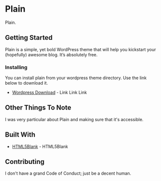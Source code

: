 # Plain

Plain.

## Getting Started

Plain is a simple, yet bold WordPress theme that will help you kickstart your (hopefully) awesome blog. It’s absolutely free.


### Installing

You can install plain from your wordpress theme directory. Use the link below to download it.

* [Wordpress Download](http://www.link) - Link Link Link

## Other Things To Note

I was very particular about Plain and making sure that it's accessible. 

## Built With

* [HTML5Blank](https://github.com/html5blank/) - HTML5Blank

## Contributing

I don't have a grand Code of Conduct; just be a decent human.
